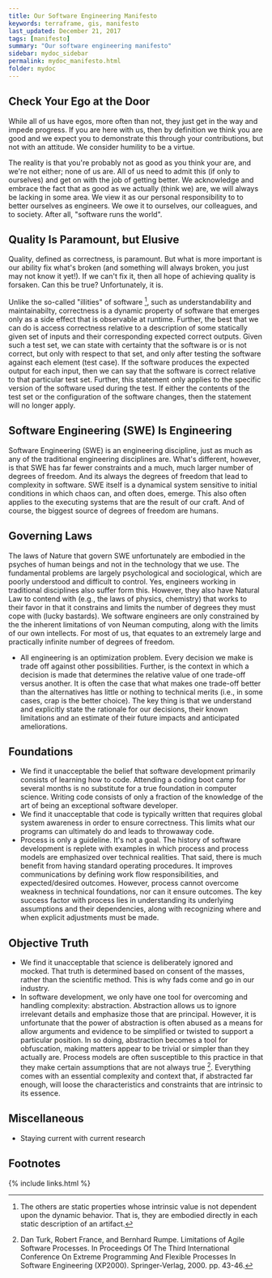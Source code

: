 ```yaml
---
title: Our Software Engineering Manifesto
keywords: terraframe, gis, manifesto
last_updated: December 21, 2017
tags: [manifesto]
summary: "Our software engineering manifesto"
sidebar: mydoc_sidebar
permalink: mydoc_manifesto.html
folder: mydoc
---
```


## Check Your Ego at the Door

While all of us have egos, more often than not, they just get in the way and impede progress. If you are here with us, then by definition we think you are good and we expect you to demonstrate this through your contributions, but not with an attitude. We consider humility to be a virtue.

The reality is that you're probably not as good as you think your are, and we're not either; none of us are. All of us need to admit this (if only to ourselves) and get on with the job of getting better. We acknowledge and embrace the fact that as good as we actually (think we) are, we will always be lacking in some area. We view it as our personal responsibility to to better ourselves as engineers. We owe it to ourselves, our colleagues, and to society. After all, "software runs the world".

## Quality Is Paramount, but Elusive

Quality, defined as correctness, is paramount. But what is more important is our ability fix what's broken (and something will always broken, you just may not know it yet!). If we can't fix it, then all hope of achieving quality is forsaken. Can this be true? Unfortunately, it is.

Unlike the so-called "illities" of software [^fn1], such as understandability and maintainabilty, correctness is a dynamic property of software that emerges only as a side effect that is observable at runtime. Further, the best that we can do is access correctness relative to a description of some statically given set of inputs and their corresponding expected correct outputs. Given such a test set, we can state with certainty that the software is or is not correct, but only with respect to that set, and only after testing the software against each element (test case). If the software produces the expected output for each input, then we can say that the software is correct relative to that particular test set. Further, this statement only applies to the specific version of the software used during the test. If either the contents of the test set or the configuration of the software changes, then the statement will no longer apply.

## Software Engineering (SWE) Is Engineering

Software Engineering (SWE) is an engineering discipline, just as much as any of the traditional engineering disciplines are. What's different, however, is that SWE has far fewer constraints and a much, much larger number of degrees of freedom. And its always the degrees of freedom that lead to complexity in software. SWE itself is a dynamical system sensitive to initial conditions in which chaos can, and often does, emerge. This also often applies to the executing systems that are the result of our craft. And of course, the biggest source of degrees of freedom are humans.

## Governing Laws

The laws of Nature that govern SWE unfortunately are embodied in the psyches of human beings and not in the technology that we use. The fundamental problems are largely psychological and sociological, which are poorly understood and difficult to control. Yes, engineers working in traditional disciplines also suffer form this. However, they also have Natural Law to contend with (e.g., the laws of physics, chemistry) that works to their favor in that it constrains and limits the number of degrees they must cope with (lucky bastards). We software engineers are only constrained by the the inherent limitations of von Neuman computing, along with the limits of our own intellects. For most of us, that equates to an extremely large and practically infinite number of degrees of freedom.

* All engineering is an optimization problem. Every decision we make is trade off against other possibilities. Further, is the context in which a decision is made that determines the relative value of one trade-off versus another. It is often the case that what makes one trade-off better than the alternatives has little or nothing to technical merits (i.e., in some cases, crap is the better choice). The key thing is that we understand and explicitly state the rationale for our decisions, their known limitations and an estimate of their future impacts and anticipated ameliorations.

## Foundations

* We find it unacceptable the belief that software development primarily consists of learning how to code. Attending a coding boot camp for several months is no substitute for a true foundation in computer science. Writing code consists of only a fraction of the knowledge of the art of being an exceptional software developer.
* We find it unacceptable that code is typically written that requires global system awareness in order to ensure correctness. This limits what our programs can ultimately do and leads to throwaway code.
* Process is only a guideline. It's not a goal. The history of software development is replete with examples in which process and process models are emphasized over technical realities. That said, there is much benefit from having standard operating procedures. It improves communications by defining work flow responsibilities, and expected/desired outcomes. However, process cannot overcome weakness in technical foundations, nor can it ensure outcomes. The key success factor with process lies in understanding its underlying assumptions and their dependencies, along with recognizing where and when explicit adjustments must be made.

## Objective Truth

* We find it unacceptable that science is deliberately ignored and mocked. That truth is determined based on consent of the masses, rather than the scientific method. This is why fads come and go in our industry.
* In software development, we only have one tool for overcoming and handling complexity:
abstraction. Abstraction allows us to ignore irrelevant details and emphasize those that are principal.
However, it is unfortunate that the power of abstraction is often abused as a means for allow
arguments and evidence to be simplified or twisted to support a particular position. In so doing,
abstraction becomes a tool for obfuscation, making matters appear to be trivial or simpler than they
actually are. Process models are often susceptible to this practice in that they make certain assumptions that are not always true [^fn2]. Everything comes with an essential complexity and context that, if abstracted far enough, will loose the characteristics and constraints that are intrinsic to its essence.

## Miscellaneous
* Staying current with current research


## Footnotes

[^fn1]: The others are static properties whose intrinsic value is not dependent upon the dynamic behavior. That is, they are embodied directly in each static description of an artifact.

[^fn2]: Dan Turk, Robert France, and Bernhard Rumpe. Limitations of Agile Software Processes. In Proceedings Of The Third International Conference On Extreme Programming And Flexible Processes In Software Engineering (XP2000). Springer-Verlag, 2000. pp. 43-46.

{% include links.html %}
